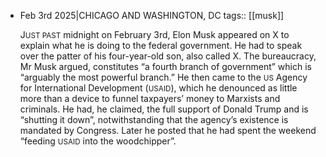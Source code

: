 - Feb 3rd 2025|CHICAGO AND WASHINGTON, DC
  tags:: [[musk]] 
  
  J<small>UST PAST</small> midnight on February 3rd, Elon Musk appeared on X to explain what he is doing to the federal government. He had to speak over the patter of his four-year-old son, also called X. The bureaucracy, Mr Musk argued, constitutes “a fourth branch of government” which is “arguably the most powerful branch.” He then came to the <small>US</small> Agency for International Development (<small>USAID</small>), which he denounced as little more than a device to funnel taxpayers’ money to Marxists and criminals. He had, he claimed, the full support of Donald Trump and is “shutting it down”, notwithstanding that the agency’s existence is mandated by Congress. Later he posted that he had spent the weekend “feeding <small>USAID</small> into the woodchipper”.